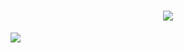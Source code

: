 
<h1 align="center">
  <a href="https://git.io/typing-svg">
    <img src="https://readme-typing-svg.herokuapp.com?font=cambria&size=30&lines=Hi,+Welcome+to+my+GitHub;I’m+currently+learning+ReactJs+and+Laravel">
  </a>
</h1>

![](https://raw.githubusercontent.com/halfrost/halfrost/master/icons/header_.png)



